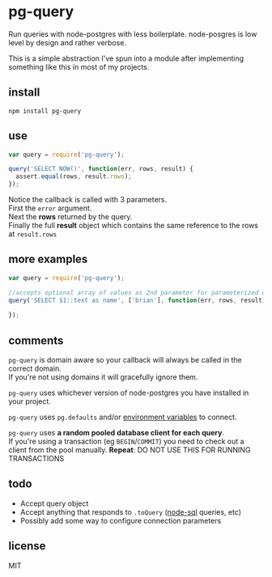 # pg-query

Run queries with node-postgres with less boilerplate.  node-posgres is low level by design and rather verbose.

This is a simple abstraction I've spun into a module after implementing something like this in most of my projects.

## install

`npm install pg-query`

## use

```js
var query = require('pg-query');

query('SELECT NOW()', function(err, rows, result) {
  assert.equal(rows, result.rows);
});

```

Notice the callback is called with 3 parameters.  
First the `error` argument.  
Next the __rows__ returned by the query.  
Finally the full __result__ object which contains the same reference to the rows at `result.rows`

## more examples
```js
var query = require('pg-query');

//accepts optional array of values as 2nd parameter for parameterized queries
query('SELECT $1::text as name', ['brian'], function(err, rows, result) {
  
});
```

## comments

`pg-query` is domain aware so your callback will always be called in the correct domain.  
If you're not using domains it will gracefully ignore them.

`pg-query` uses whichever version of node-postgres you have installed in your project.

`pg-query` uses `pg.defaults` and/or [environment variables](http://www.postgresql.org/docs/9.2/static/libpq-envars.html) to connect.

`pg-query` uses __a random pooled database client for each query__.  
If you're using a transaction (eg `BEGIN`/`COMMIT`) you need to check out a client from the pool manually.
__Repeat__: DO NOT USE THIS FOR RUNNING TRANSACTIONS

## todo

- Accept query object
- Accept anything that responds to `.toQuery` ([node-sql](https://github.com/brianc/node-sql) queries, etc)
- Possibly add some way to configure connection parameters

## license

MIT
